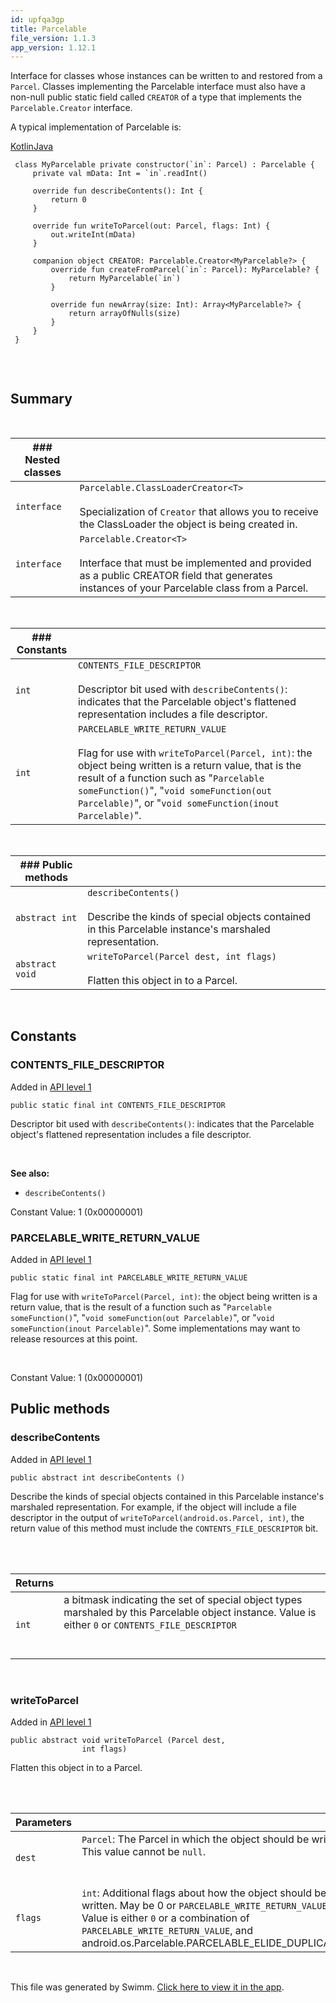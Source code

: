 ```yaml
---
id: upfqa3gp
title: Parcelable
file_version: 1.1.3
app_version: 1.12.1
---
```


Interface for classes whose instances can be written to and restored from a `Parcel`. Classes implementing the Parcelable interface must also have a non-null public static field called `CREATOR` of a type that implements the `Parcelable.Creator` interface.

A typical implementation of Parcelable is:

[Kotlin](https://developer.android.com/reference/android/os/Parcelable#kotlin)[Java](https://developer.android.com/reference/android/os/Parcelable#java)

```
 class MyParcelable private constructor(`in`: Parcel) : Parcelable {
     private val mData: Int = `in`.readInt()

     override fun describeContents(): Int {
         return 0
     }

     override fun writeToParcel(out: Parcel, flags: Int) {
         out.writeInt(mData)
     }

     companion object CREATOR: Parcelable.Creator<MyParcelable?> {
         override fun createFromParcel(`in`: Parcel): MyParcelable? {
             return MyParcelable(`in`)
         }

         override fun newArray(size: Int): Array<MyParcelable?> {
             return arrayOfNulls(size)
         }
     }
 }
 
```

<br/>

## Summary

<br/>

|### Nested classes|                                                                                                                                                                         |
|------------------|-------------------------------------------------------------------------------------------------------------------------------------------------------------------------|
|`interface`       |`Parcelable.ClassLoaderCreator<T>`<br><br>Specialization of `Creator` that allows you to receive the ClassLoader the object is being created in.                         |
|`interface`       |`Parcelable.Creator<T>`<br><br>Interface that must be implemented and provided as a public CREATOR field that generates instances of your Parcelable class from a Parcel.|

<br/>

|### Constants|                                                                                                                                                                                                                                                                                             |
|-------------|---------------------------------------------------------------------------------------------------------------------------------------------------------------------------------------------------------------------------------------------------------------------------------------------|
|`int`        |`CONTENTS_FILE_DESCRIPTOR`<br><br>Descriptor bit used with `describeContents()`: indicates that the Parcelable object's flattened representation includes a file descriptor.                                                                                                                 |
|`int`        |`PARCELABLE_WRITE_RETURN_VALUE`<br><br>Flag for use with `writeToParcel(Parcel, int)`: the object being written is a return value, that is the result of a function such as "`Parcelable someFunction()`", "`void someFunction(out Parcelable)`", or "`void someFunction(inout Parcelable)`".|

<br/>

|### Public methods|                                                                                                                                   |
|------------------|-----------------------------------------------------------------------------------------------------------------------------------|
|`abstract int`    |`describeContents()`<br><br>Describe the kinds of special objects contained in this Parcelable instance's marshaled representation.|
|`abstract void`   |`writeToParcel(Parcel dest, int flags)`<br><br>Flatten this object in to a Parcel.                                                 |

<br/>

## Constants

### CONTENTS\_FILE\_DESCRIPTOR

Added in [API level 1](https://developer.android.com/guide/topics/manifest/uses-sdk-element#ApiLevels)

```
public static final int CONTENTS_FILE_DESCRIPTOR
```

Descriptor bit used with `describeContents()`: indicates that the Parcelable object's flattened representation includes a file descriptor.

<br/>

**See also:**

*   `describeContents()`

Constant Value: 1 (0x00000001)

### PARCELABLE\_WRITE\_RETURN\_VALUE

Added in [API level 1](https://developer.android.com/guide/topics/manifest/uses-sdk-element#ApiLevels)

```
public static final int PARCELABLE_WRITE_RETURN_VALUE
```

Flag for use with `writeToParcel(Parcel, int)`: the object being written is a return value, that is the result of a function such as "`Parcelable someFunction()`", "`void someFunction(out Parcelable)`", or "`void someFunction(inout Parcelable)`". Some implementations may want to release resources at this point.

<br/>

Constant Value: 1 (0x00000001)

## Public methods

### describeContents

Added in [API level 1](https://developer.android.com/guide/topics/manifest/uses-sdk-element#ApiLevels)

```
public abstract int describeContents ()
```

Describe the kinds of special objects contained in this Parcelable instance's marshaled representation. For example, if the object will include a file descriptor in the output of `writeToParcel(android.os.Parcel, int)`, the return value of this method must include the `CONTENTS_FILE_DESCRIPTOR` bit.

<br/>

<br/>

|Returns|                                                                                                                                                                 |
|-------|-----------------------------------------------------------------------------------------------------------------------------------------------------------------|
|`int`  |a bitmask indicating the set of special object types marshaled by this Parcelable object instance. Value is either `0` or `CONTENTS_FILE_DESCRIPTOR`<br><br><br/>|

<br/>

### writeToParcel

Added in [API level 1](https://developer.android.com/guide/topics/manifest/uses-sdk-element#ApiLevels)

```
public abstract void writeToParcel (Parcel dest, 
                int flags)
```

Flatten this object in to a Parcel.

<br/>

<br/>

|Parameters|                                                                                                                                                                                                                                             |
|----------|---------------------------------------------------------------------------------------------------------------------------------------------------------------------------------------------------------------------------------------------|
|`dest`    |`Parcel`: The Parcel in which the object should be written. This value cannot be `null`.<br><br><br/>                                                                                                                                        |
|`flags`   |`int`: Additional flags about how the object should be written. May be 0 or `PARCELABLE_WRITE_RETURN_VALUE`. Value is either `0` or a combination of `PARCELABLE_WRITE_RETURN_VALUE`, and android.os.Parcelable.PARCELABLE\_ELIDE\_DUPLICATES|

<br/>

This file was generated by Swimm. [Click here to view it in the app](https://swimm-web-app.web.app/repos/Z2l0aHViJTNBJTNBQW5kcm9pZEFzeW5jJTNBJTNBdXNlcnRlc3Rpbmctc3dpbW0=/docs/upfqa3gp).
